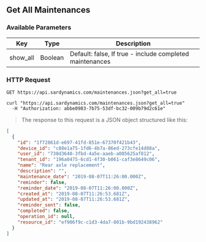 ## Get All Maintenances

### Available Parameters

| Key      | Type    | Description                                              |
| -------- | ------- | -------------------------------------------------------- |
| show_all | Boolean | Default: false, If true - include completed maintenances |

### HTTP Request

`GET https://api.sardynamics.com/maintenances.json?get_all=true`

```shell
curl "https://api.sardynamics.com/maintenances.json?get_all=true"
  -H "Authorization: abbe0983-7b75-53df-bc32-009b79d2c61e"
```

> The response to this request is a JSON object structured like this:

```json
[
  {
    "id": "1f72861d-e697-41fd-851e-67370f421b43",
    "device_id": "c88e1a75-1fd6-4b7a-86ed-273cfe14d88a",
    "user_id": "738d3640-3fbd-4a5e-aaeb-a085625af812",
    "tenant_id": "196a0475-6cd1-4f30-b061-caf3e8649c06",
    "name": "Rear axle replacement",
    "description": "",
    "maintenance_date": "2019-08-07T11:26:00.000Z",
    "reminder": false,
    "reminder_date": "2019-08-07T11:26:00.000Z",
    "created_at": "2019-08-07T11:26:53.681Z",
    "updated_at": "2019-08-07T11:26:53.681Z",
    "reminder_sent": false,
    "completed": false,
    "operation_id": null,
    "resource_id": "ef906f9c-c1d3-4da7-801b-9bd192438962"
  }
]
```

